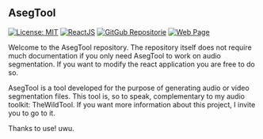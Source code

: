 ## AsegTool

[![License: MIT](https://img.shields.io/badge/License-MIT-yellowgreen.svg?style=flat-square)](https://opensource.org/licenses/MIT) [![ReactJS](https://img.shields.io/badge/NodeJS:-ReactJS_v18.12-blue.svg?style=flat-square&logo=React)](https://nodejs.org/) [![GitGub Repositorie](https://img.shields.io/badge/GitHub_Repositorie-MovieTool-gray.svg?style=flat-square&logo=github)](https://github.com/ElHaban3ro/AsegTool/)  [![Web Page](https://img.shields.io/badge/Web_Page-asegtool.vercel.app-gree.svg?style=flat-square&logo=javascript)](https://asegtool.vercel.app)


Welcome to the AsegTool repository. The repository itself does not require much documentation if you only need AsegTool to work on audio segmentation. If you want to modify the react application you are free to do so. 

AsegTool is a tool developed for the purpose of generating audio or video segmentation files. This tool is, so to speak, complementary to my audio toolkit: TheWildTool. If you want more information about this project, I invite you to go to it.

Thanks to use! uwu.